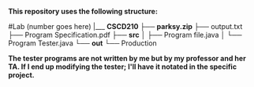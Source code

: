 **This repository uses the following structure:**



#Lab (number goes here)
    |___ **CSCD210 <LabName>**
        ├── **parksy<LabName>.zip**
        ├── output.txt
        ├── Program Specification.pdf
        ├── **src**
        │   ├── Program file.java
        │   └── Program Tester.java
        └── **out**
            └── Production



**The tester programs are not written by me but by my professor and her TA.
If I end up modifying the tester; I'll have it notated in the specific project.**
